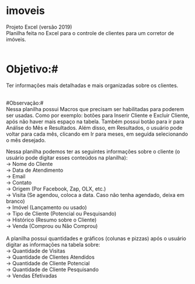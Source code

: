 # imoveis
Projeto Excel (versão 2019)
<br>
Planilha feita no Excel para o controle de clientes para um corretor de imóveis. <br>
<br>
# Objetivo:# <br>
Ter informações mais detalhadas e mais organizadas sobre os clientes. <br> <br>

#Observação:# <br>
Nessa planilha possui Macros que precisam ser habilitadas para poderem ser usadas. Como por exemplo: botões para Inserir Cliente e Excluir Cliente, após não haver mais espaço na tabela. Também possui botão para ir para Análise do Mês e Resultados. Além disso, em Resultados, o usuário pode voltar para cada mês, clicando em Ir para meses, em seguida selecionando o mês desejado. <br>

Nessa planilha podemos ter as seguintes informações sobre o cliente (o usuário pode digitar esses conteúdos na planilha): <br>
-> Nome do Cliente <br>
-> Data de Atendimento <br>
-> Email <br>
-> Contato <br>
-> Origem (Por Facebook, Zap, OLX, etc.) <br>
-> Visita (Se agendou, coloca a data. Caso não tenha agendado, deixa em branco) <br>
-> Imóvel (Lançamento ou usado) <br>
-> Tipo de Cliente (Potencial ou Pesquisando) <br>
-> Histórico (Resumo sobre o Cliente)<br>
-> Venda (Comprou ou Não Comprou) <br>
<br>
A planilha possui quantidades e gráficos (colunas e pizzas) após o usuário digitar as informações na tabela sobre: <br>
-> Quantidade de Visitas <br>
-> Quantidade de Clientes Atendidos <br>
-> Quantidade de Cliente Potencial <br>
-> Quantidade de Cliente Pesquisando <br>
-> Vendas Efetivadas <br>


